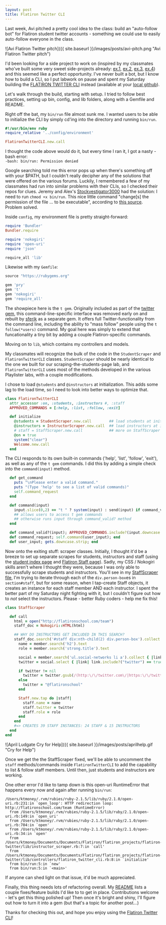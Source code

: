 ```yaml
---
layout: post
title: Flatiron Twitter CLI
---
```


Last week, Avi pitched a pretty cool idea to the class: build an "auto-follow bot" for Flatiron student twitter accounts - something we could use to easily auto-follow everyone in the class.

![Avi Flatiron Twitter pitch]({{ site.baseurl }}/images/posts/avi-pitch.png "Avi Flatiron Twitter pitch")

I'd been looking for a side project to work on (inspired by my classmates who've built some very sweet side-projects already: [ex.1](http://rebecca-eakins.github.io/2015/02/23/how-to-combat-writers-block-and-boost-noob-cred.html), [ex.2](http://www.thegreatcodeadventure.com/weather-for-dummies/), [ex.3](http://www.thegreatcodeadventure.com/sinatra-gets-me-all-the-cats/), [ex.4](http://www.seijinaganuma.com/2015/02/scrape-it-ball/)) and this seemed like a perfect opportunity. I've never built a bot, but I know how to build a CLI, so I put labwork on pause and spent my Saturday building the [FLATIRON TWITTER CLI](https://github.com/ktravers/flatiron-twitter-cli) instead (available at your [local github](https://github.com/ktravers/flatiron-twitter-cli)).

Let's walk through the build, starting with setup. I tried to follow best practices, setting up bin, config, and lib folders, along with a Gemfile and README. 

Right off the bat, my `bin/run` file almost sunk me. I wanted users to be able to initialize the CLI by simply cd'ing into the directory and running `bin/run`.

```ruby
#!/usr/bin/env ruby
require_relative '../config/environment'

FlatironTwitterCLI.new.call
```

I thought the code above would do it, but every time I ran it, I got a nasty -bash error:  
`-bash: bin/run: Permission denied`

Google searching told me this error pops up when there's something off with your $PATH, but I couldn't really decipher any of the solutions that were offered on the various forums. Luckily, I remembered a few of my classmates had run into similar problems with their CLIs, so I checked their repos for clues. Jeremy and Alex's [Stockvestigator3000](https://github.com/jeremysklarsky/stock-cli) had the solution: I need to run `chmod +x bin/run`. This nice little command "change[s] the permission of the file ... to be executable", according to [this source](http://www.cyberciti.biz/faq/howto-unix-command-run-execute-bin-files-in-linux/). Problem solved.

Inside `config`, my environment file is pretty straight-forward:

```ruby
require 'Bundler'
Bundler.require

require 'nokogiri'
require 'open-uri'
require 'json'

require_all 'lib'
```

Likewise with my `Gemfile`:

```ruby
source "https://rubygems.org"

gem 'pry'
gem 't'
gem 'nokogiri'
gem 'require_all'
```

The showpiece here is the `t gem`. Originally included as part of the [twitter gem](http://sferik.github.io/twitter/), this command-line-specific interface was removed early on and rebuilt by [sferik](https://github.com/sferik) as a separate gem. It offers full Twitter-functionality from the command line, including the ability to "mass follow" people using the `t follow(*users)` command. My goal here was simply to extend that funcationality a tiny bit by adding a couple Flatiron-specific commands.

Moving on to `lib`, which contains my controllers and models. 

My classmates will recognize the bulk of the code in the `StudentScraper` and `FlatironTwitterCLI` classes. `StudentScraper` should be nearly identical to the one we built for our scraping-the-students-page lab, and `FlatironTwitterCLI` uses most of the methods developed in the various Playlister labs, with a couple modifications.

I chose to load `@students` and `@instructors` at initialization. This adds some lag to the load time, so I need to look into better ways to optimize that.

```ruby
class FlatironTwitterCLI
  attr_accessor :on, :students, :instructors #, :staff
  APPROVED_COMMANDS = [:help, :list, :follow, :exit]

  def initialize
    @students = StudentScraper.new.call        ## load students at init
    @instructors = InstructorScraper.new.call  ## load instructors at init
    # staff = StaffScraper.new.call            ## more on StaffScraper later...
    @on = true
    system("clear")
    Welcome.new.call
  end
```

The CLI responds to its own built-in commands ('help', 'list', 'follow', 'exit'), as well as any of the `t gem` commands. I did this by adding a simple check into the `command(input)` method.

```ruby
  def get_command
    puts "\nPlease enter a valid command."
    puts "(Type 'help' to see a list of valid commands)"
    self.command_request
  end

  def command(input)              
    input.slice(0,2) == "t " ? system(input) : send(input) if command_valid?(input) 
    ## allows users to access t gem commands
    ## otherwise runs input through command_valid? method
  end

  def command_valid?(input); APPROVED_COMMANDS.include?(input.downcase.to_sym); end
  def command_request; self.command(user_input); end
  def user_input; gets.downcase.strip; end 
```

Now onto the exiting stuff: scraper classes. Initially, I thought it'd be a breeze to set up separate scrapes for students, instructors and staff (using the [student index page](http://ruby007.students.flatironschool.com/) and [Flatiron Staff page](http://flatironschool.com/team#staff)). Sadly, my CSS / Nokogiri skills aren't where I thought they were, because I was only able to successfully scrape students and instructors. You'll see in my [StaffScraper file](https://github.com/ktravers/flatiron-twitter-cli/blob/master/lib/models/staff_scraper.rb), I'm trying to iterate through each of the `div.person-box`es in `section#staff`, but for some reason, when I tap-create Staff objects, it creates an instance for each staff member AND each instructor. I spent the better part of my Saturday night fighting with it, but I couldn't figure out how to _not_ select the instructors. Please - better Ruby coders - help me fix this!

```ruby
class StaffScraper

  def call
    html = open("http://flatironschool.com/team")
    staff_doc = Nokogiri::HTML(html)

    ## WHY DO INSTRUCTORS GET INCLUDED IN THIS SEARCH? 
    staff_doc.search('#staff div:nth-child(2) div.person-box').collect do |member|
      name = member.search('h2').text
      role = member.search('strong.title').text

      social = member.search('ul.social-networks li a').collect { |link| link['href'] }
      twitter = social.select { |link| link.include?("twitter") == true}.first

      if twitter != nil
        twitter = twitter.gsub(/(http:\/\/twitter.com\/|https:\/\/twitter.com\/)/,"@")
      else
        twitter = "@flatironschool"
      end

      Staff.new.tap do |staff|
        staff.name = name
        staff.twitter = twitter
        staff.role = role
      end
    end
    #=> CREATES 39 STAFF INSTANCES: 24 STAFF & 15 INSTRUCTORS
  end
end
```

![April Ludgate Cry for Help]({{ site.baseurl }}/images/posts/aprilhelp.gif "Cry for Help")

Once we get the the StaffScraper fixed, we'll be able to uncomment the `staff` methods/commands inside `FlatironTwitterCLI` to add the capability to list & follow staff members. Until then, just students and instructors are working.

One other error I'd like to tamp down is this open-uri RuntimeError that happens every now and again after running `bin/run`:

```
/Users/ktmoney/.rvm/rubies/ruby-2.1.5/lib/ruby/2.1.0/open-uri.rb:231:in `open_loop': HTTP redirection loop: http://flatironschool.com/team (RuntimeError)
  from /Users/ktmoney/.rvm/rubies/ruby-2.1.5/lib/ruby/2.1.0/open-uri.rb:149:in `open_uri'
  from /Users/ktmoney/.rvm/rubies/ruby-2.1.5/lib/ruby/2.1.0/open-uri.rb:704:in `open'
  from /Users/ktmoney/.rvm/rubies/ruby-2.1.5/lib/ruby/2.1.0/open-uri.rb:34:in `open'
  from /Users/ktmoney/Documents/Documents/Flatiron/flatiron_projects/flatiron-twitter/lib/instructor_scraper.rb:7:in `call'
  from /Users/ktmoney/Documents/Documents/Flatiron/flatiron_projects/flatiron-twitter/lib/controllers/flatiron_twitter_cli.rb:8:in `initialize'
  from bin/run:5:in `new'
  from bin/run:5:in `<main>'
  ```

If anyone can shed light on that issue, it'd be much appreciated.

Finally, this thing needs lots of refactoring overall. My [README](https://github.com/ktravers/flatiron-twitter-cli#todo) lists a couple fixes/feature builds I'd like to to get in place. Contributions welcome - let's get this thing polished up! Then once it's bright and shiny, I'll figure out how to turn it into a gem (but that's a topic for another post...)

Thanks for checking this out, and hope you enjoy using the [Flatiron Twitter CLI](https://github.com/ktravers/flatiron-twitter-cli)!
